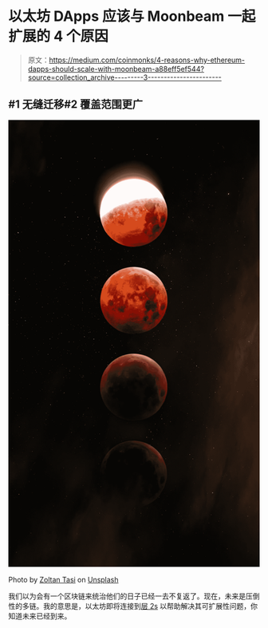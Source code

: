 # 以太坊 DApps 应该与 Moonbeam 一起扩展的 4 个原因

> 原文：<https://medium.com/coinmonks/4-reasons-why-ethereum-dapps-should-scale-with-moonbeam-a88eff5ef544?source=collection_archive---------3----------------------->

## #1 无缝迁移#2 覆盖范围更广

![](img/cfa231e3f1acd603a8ca9e243ccf632c.png)

Photo by [Zoltan Tasi](https://unsplash.com/@zoltantasi?utm_source=medium&utm_medium=referral) on [Unsplash](https://unsplash.com?utm_source=medium&utm_medium=referral)

我们以为会有一个区块链来统治他们的日子已经一去不复返了。现在，未来是压倒性的多链。我的意思是，以太坊即将连接到[层 2s](https://ethereum.org/en/developers/docs/layer-2-scaling/) 以帮助解决其可扩展性问题，你知道未来已经到来。